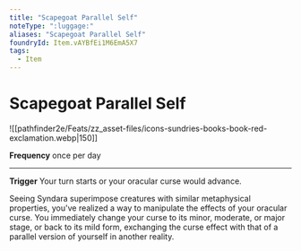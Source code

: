 ```yaml
---
title: "Scapegoat Parallel Self"
noteType: ":luggage:"
aliases: "Scapegoat Parallel Self"
foundryId: Item.vAYBfEi1M6EmA5X7
tags:
  - Item
---
```


# Scapegoat Parallel Self
![[pathfinder2e/Feats/zz_asset-files/icons-sundries-books-book-red-exclamation.webp|150]]

**Frequency** once per day

* * *

**Trigger** Your turn starts or your oracular curse would advance.

Seeing Syndara superimpose creatures with similar metaphysical properties, you've realized a way to manipulate the effects of your oracular curse. You immediately change your curse to its minor, moderate, or major stage, or back to its mild form, exchanging the curse effect with that of a parallel version of yourself in another reality.
